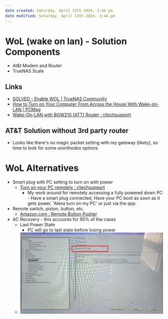 ```yaml
---
date created: Saturday, April 13th 2024, 2:44 pm
date modified: Saturday, April 13th 2024, 3:44 pm
---
```


# WoL (wake on lan) - Solution Components
- At&t Modem and Router
- TrueNAS Scale
## Links
- [SOLVED - Enable WOL | TrueNAS Community](https://www.truenas.com/community/threads/enable-wol.95856/) 
- [How to Turn on Your Computer From Across the House With Wake-on-LAN | PCMag](https://www.pcmag.com/how-to/turn-on-computer-from-across-the-house-with-wake-on-lan) 
- [Wake-On-LAN with BGW210 (ATT) Router : r/techsupport](https://www.reddit.com/r/techsupport/comments/9fer8e/wakeonlan_with_bgw210_att_router/)
## AT&T Solution without 3rd party router
- Looks like there's no magic packet setting with my gateway (likely), so time to look for some unorthodox options
# WoL Alternatives
- Smart plug with PC setting to turn on with power
	- [Turn on your PC remotely : r/techsupport](https://www.reddit.com/r/techsupport/comments/136dow6/turn_on_your_pc_remotely/)
		- My work around for remotely accessing a fully powered down PC - Have a smart plug connected, Have your PC boot as soon as it gets power, 'Alexa turn on my PC' or just via the app.
- Remote switch, piston, button, etc.
	- [Amazon.com : Remote Button Pusher](https://www.amazon.com/Remote-Button-Pusher/s?k=Remote+Button+Pusher) 
- AC Recovery - this accounts for 95% of the cases 
	- Last Power State
		- PC will go to last state before losing power
	- ![](IMG-20240413154330173.png)